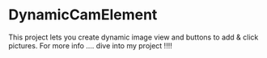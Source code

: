 # DynamicCamElement
This project lets you create dynamic image view and buttons to add &amp; click pictures. For more info .... dive into my project !!!!
